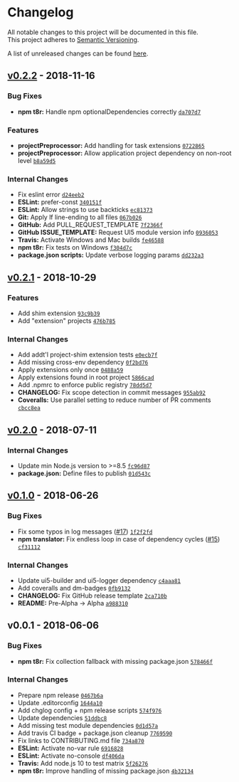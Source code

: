 # Changelog
All notable changes to this project will be documented in this file.  
This project adheres to [Semantic Versioning](http://semver.org/spec/v2.0.0.html).

A list of unreleased changes can be found [here](https://github.com/SAP/ui5-project/compare/v0.2.2...HEAD).

<a name="v0.2.2"></a>
## [v0.2.2] - 2018-11-16
### Bug Fixes
- **npm t8r:** Handle npm optionalDependencies correctly [`da707d7`](https://github.com/SAP/ui5-project/commit/da707d73b5c75b489e2e499de2b4f54924018844)

### Features
- **projectPreprocessor:** Add handling for task extensions [`0722865`](https://github.com/SAP/ui5-project/commit/072286591ae3b20cca8e418030c3f2bc048352c5)
- **projectPreprocessor:** Allow application project dependency on non-root level [`b8a59d5`](https://github.com/SAP/ui5-project/commit/b8a59d56c8b5cf4c330fe99cb2162c1701aa51ca)

### Internal Changes
- Fix eslint error [`d24eeb2`](https://github.com/SAP/ui5-project/commit/d24eeb2f1c3a6582ce8514e49e9c720a05f8a0f5)
- **ESLint:** prefer-const [`340151f`](https://github.com/SAP/ui5-project/commit/340151f4bd01ed8644d2c6b90bc695b30933cf80)
- **ESLint:** Allow strings to use backticks [`ec81373`](https://github.com/SAP/ui5-project/commit/ec813730b08ae173f5490629a5d074301ca88de3)
- **Git:** Apply lf line-ending to all files [`067b026`](https://github.com/SAP/ui5-project/commit/067b026d74a14d5e3807b7926a9292153ceac13e)
- **GitHub:** Add PULL_REQUEST_TEMPLATE [`7f2366f`](https://github.com/SAP/ui5-project/commit/7f2366f0f727d150b52e23151cd8ce8ecbdcabfd)
- **GitHub ISSUE_TEMPLATE:** Request UI5 module version info [`0936053`](https://github.com/SAP/ui5-project/commit/0936053d2c50837643495760b6b4e46eb36cb87d)
- **Travis:** Activate Windows and Mac builds [`fe46588`](https://github.com/SAP/ui5-project/commit/fe46588218e9c85892486dd9ce120a4828b64c55)
- **npm t8r:** Fix tests on Windows [`f304d7c`](https://github.com/SAP/ui5-project/commit/f304d7c26b14b40cd673bae7cafce8f695ea316e)
- **package.json scripts:** Update verbose logging params [`dd232a3`](https://github.com/SAP/ui5-project/commit/dd232a39bde7c787846b89a5207558f39f3074cb)


<a name="v0.2.1"></a>
## [v0.2.1] - 2018-10-29
### Features
- Add shim extension [`93c9b39`](https://github.com/SAP/ui5-project/commit/93c9b3960ca36f240c5f8453a89f72792a01fe92)
- Add "extension" projects [`476b785`](https://github.com/SAP/ui5-project/commit/476b785810d6993d2a3e21707ffa67e568e67eac)

### Internal Changes
- Add addt'l project-shim extension tests [`e0ecb7f`](https://github.com/SAP/ui5-project/commit/e0ecb7f6a0da334f423a1267c310e687b9854724)
- Add missing cross-env dependency [`0f2bd76`](https://github.com/SAP/ui5-project/commit/0f2bd76fdc03103d4b88b4764d94ebb353340fd5)
- Apply extensions only once [`0488a59`](https://github.com/SAP/ui5-project/commit/0488a5959a0b2b87d1945866da07bc011103c1b2)
- Apply extensions found in root project [`5866cad`](https://github.com/SAP/ui5-project/commit/5866cadc04348c15c2ae7abefe70b934f6cf5b99)
- Add .npmrc to enforce public registry [`78dd5d7`](https://github.com/SAP/ui5-project/commit/78dd5d7fb72a9c51b56b47179dd823f016255cd3)
- **CHANGELOG:** Fix scope detection in commit messages [`955ab92`](https://github.com/SAP/ui5-project/commit/955ab9275b6ee6d0261f9033ed110ac8b684abcf)
- **Coveralls:** Use parallel setting to reduce number of PR comments [`cbcc8ea`](https://github.com/SAP/ui5-project/commit/cbcc8ea8f15d4f8c5ac0124024bf67f29ef14bd9)


<a name="v0.2.0"></a>
## [v0.2.0] - 2018-07-11
### Internal Changes
- Update min Node.js version to >=8.5 [`fc96d87`](https://github.com/SAP/ui5-project/commit/fc96d874c08b54f887cf375eb5028b298c96067f)
- **package.json:** Define files to publish [`01d543c`](https://github.com/SAP/ui5-project/commit/01d543c682f4a0f6fbf15fab0a73b91a5424acee)


<a name="v0.1.0"></a>
## [v0.1.0] - 2018-06-26
### Bug Fixes
- Fix some typos in log messages ([#17](https://github.com/SAP/ui5-project/issues/17)) [`1f2f2fd`](https://github.com/SAP/ui5-project/commit/1f2f2fd164abaf449cc5e7d94ec792f469710207)
- **npm translator:** Fix endless loop in case of dependency cycles ([#15](https://github.com/SAP/ui5-project/issues/15)) [`cf31112`](https://github.com/SAP/ui5-project/commit/cf3111288278e8dd36a09b549bd2b254e86af041)

### Internal Changes
- Update ui5-builder and ui5-logger dependency [`c4aaa81`](https://github.com/SAP/ui5-project/commit/c4aaa81ed813fb96a24a289ceb54bc2537bc70e7)
- Add coveralls and dm-badges [`0fb9132`](https://github.com/SAP/ui5-project/commit/0fb9132ca87e0dd959f1dea4dd3d584f0205baad)
- **CHANGELOG:** Fix GitHub release template [`2ca710b`](https://github.com/SAP/ui5-project/commit/2ca710b04d247e7799266644c1a3099c6621d345)
- **README:** Pre-Alpha -> Alpha [`a988310`](https://github.com/SAP/ui5-project/commit/a988310ae2b810dcff9e8253d32d6474c9ee1da9)


<a name="v0.0.1"></a>
## v0.0.1 - 2018-06-06
### Bug Fixes
- **npm t8r:** Fix collection fallback with missing package.json [`578466f`](https://github.com/SAP/ui5-project/commit/578466fdedf871091874c93d1a9305859e34e3ed)

### Internal Changes
- Prepare npm release [`0467b6a`](https://github.com/SAP/ui5-project/commit/0467b6ac2e87dadd7319fe02901c3b24a3901663)
- Update .editorconfig [`1644a10`](https://github.com/SAP/ui5-project/commit/1644a105337ff83c1f800b99451881f4d8952b8f)
- Add chglog config + npm release scripts [`574f976`](https://github.com/SAP/ui5-project/commit/574f9761debb0cf527e4dfe9d09a73b7abfecc49)
- Update dependencies [`51ddbc8`](https://github.com/SAP/ui5-project/commit/51ddbc854e1e28c6455cbe98fdf517601e560f71)
- Add missing test module dependencies [`0d1d57a`](https://github.com/SAP/ui5-project/commit/0d1d57a0f4643ea171b134d1639404fc51fdb051)
- Add travis CI badge + package.json cleanup [`7769590`](https://github.com/SAP/ui5-project/commit/776959063ab673a92ebfd4cf4c7ba253aae158a8)
- Fix links to CONTRIBUTING.md file [`734a870`](https://github.com/SAP/ui5-project/commit/734a870d6a68f0370626d5a17906afabf1cd27d1)
- **ESLint:** Activate no-var rule [`6916828`](https://github.com/SAP/ui5-project/commit/6916828560c1765bdd64306c8b1c4950a36f0c8b)
- **ESLint:** Activate no-console [`df406da`](https://github.com/SAP/ui5-project/commit/df406dab0888b16b9c66f4fe5a2d7e026ad9f4f4)
- **Travis:** Add node.js 10 to test matrix [`5f26276`](https://github.com/SAP/ui5-project/commit/5f2627668b7faa554b8c3810899828d3be6fd63f)
- **npm t8r:** Improve handling of missing package.json [`4b32134`](https://github.com/SAP/ui5-project/commit/4b321345139058dc821fb08c4556aff88366ea86)


[v0.2.2]: https://github.com/SAP/ui5-project/compare/v0.2.1...v0.2.2
[v0.2.1]: https://github.com/SAP/ui5-project/compare/v0.2.0...v0.2.1
[v0.2.0]: https://github.com/SAP/ui5-project/compare/v0.1.0...v0.2.0
[v0.1.0]: https://github.com/SAP/ui5-project/compare/v0.0.1...v0.1.0
